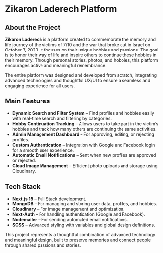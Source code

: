 # Zikaron Laderech Platform

## About the Project
**Zikaron Laderech** is a platform created to commemorate the memory and life journey of the victims of 7/10 and the war that broke out in Israel on October 7, 2023. It focuses on their unique hobbies and passions. The goal is to honor their way of life and inspire others to continue these hobbies in their memory. Through personal stories, photos, and hobbies, this platform encourages active and meaningful remembrance.

The entire platform was designed and developed from scratch, integrating advanced technologies and thoughtful UX/UI to ensure a seamless and engaging experience for all users.

## Main Features
- **Dynamic Search and Filter System** – Find profiles and hobbies easily with real-time search and filtering by categories.
- **Hobby Continuation Tracking** – Allows users to take part in the victim’s hobbies and track how many others are continuing the same activities.
- **Admin Management Dashboard** – For approving, editing, or rejecting profiles.
- **Custom Authentication** – Integration with Google and Facebook login for a smooth user experience.
- **Automatic Email Notifications** – Sent when new profiles are approved or rejected.
- **Cloud Image Management** – Efficient photo uploads and storage using Cloudinary.

## Tech Stack
- **Next.js 15** – Full Stack development.
- **MongoDB** – For managing and storing user data, profiles, and hobbies.
- **Cloudinary** – For image management and optimization.
- **Next-Auth** – For handling authentication (Google and Facebook).
- **Nodemailer** – For sending automated email notifications.
- **SCSS** – Advanced styling with variables and global design definitions.

This project represents a thoughtful combination of advanced technology and meaningful design, built to preserve memories and connect people through shared passions and stories.
